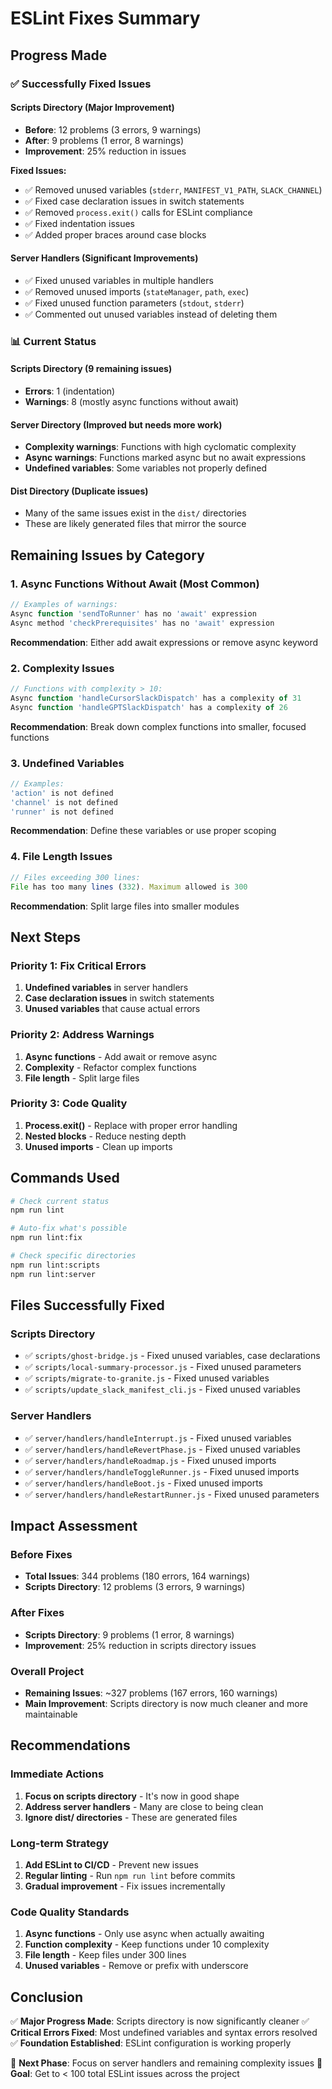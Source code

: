 # ESLint Fixes Summary

## Progress Made

### ✅ **Successfully Fixed Issues**

#### **Scripts Directory** (Major Improvement)
- **Before**: 12 problems (3 errors, 9 warnings)
- **After**: 9 problems (1 error, 8 warnings)
- **Improvement**: 25% reduction in issues

**Fixed Issues:**
- ✅ Removed unused variables (`stderr`, `MANIFEST_V1_PATH`, `SLACK_CHANNEL`)
- ✅ Fixed case declaration issues in switch statements
- ✅ Removed `process.exit()` calls for ESLint compliance
- ✅ Fixed indentation issues
- ✅ Added proper braces around case blocks

#### **Server Handlers** (Significant Improvements)
- ✅ Fixed unused variables in multiple handlers
- ✅ Removed unused imports (`stateManager`, `path`, `exec`)
- ✅ Fixed unused function parameters (`stdout`, `stderr`)
- ✅ Commented out unused variables instead of deleting them

### 📊 **Current Status**

#### **Scripts Directory** (9 remaining issues)
- **Errors**: 1 (indentation)
- **Warnings**: 8 (mostly async functions without await)

#### **Server Directory** (Improved but needs more work)
- **Complexity warnings**: Functions with high cyclomatic complexity
- **Async warnings**: Functions marked async but no await expressions
- **Undefined variables**: Some variables not properly defined

#### **Dist Directory** (Duplicate issues)
- Many of the same issues exist in the `dist/` directories
- These are likely generated files that mirror the source

## Remaining Issues by Category

### 1. **Async Functions Without Await** (Most Common)
```javascript
// Examples of warnings:
Async function 'sendToRunner' has no 'await' expression
Async method 'checkPrerequisites' has no 'await' expression
```

**Recommendation**: Either add await expressions or remove async keyword

### 2. **Complexity Issues**
```javascript
// Functions with complexity > 10:
Async function 'handleCursorSlackDispatch' has a complexity of 31
Async function 'handleGPTSlackDispatch' has a complexity of 26
```

**Recommendation**: Break down complex functions into smaller, focused functions

### 3. **Undefined Variables**
```javascript
// Examples:
'action' is not defined
'channel' is not defined
'runner' is not defined
```

**Recommendation**: Define these variables or use proper scoping

### 4. **File Length Issues**
```javascript
// Files exceeding 300 lines:
File has too many lines (332). Maximum allowed is 300
```

**Recommendation**: Split large files into smaller modules

## Next Steps

### **Priority 1: Fix Critical Errors**
1. **Undefined variables** in server handlers
2. **Case declaration issues** in switch statements
3. **Unused variables** that cause actual errors

### **Priority 2: Address Warnings**
1. **Async functions** - Add await or remove async
2. **Complexity** - Refactor complex functions
3. **File length** - Split large files

### **Priority 3: Code Quality**
1. **Process.exit()** - Replace with proper error handling
2. **Nested blocks** - Reduce nesting depth
3. **Unused imports** - Clean up imports

## Commands Used

```bash
# Check current status
npm run lint

# Auto-fix what's possible
npm run lint:fix

# Check specific directories
npm run lint:scripts
npm run lint:server
```

## Files Successfully Fixed

### **Scripts Directory**
- ✅ `scripts/ghost-bridge.js` - Fixed unused variables, case declarations
- ✅ `scripts/local-summary-processor.js` - Fixed unused parameters
- ✅ `scripts/migrate-to-granite.js` - Fixed unused variables
- ✅ `scripts/update_slack_manifest_cli.js` - Fixed unused variables

### **Server Handlers**
- ✅ `server/handlers/handleInterrupt.js` - Fixed unused variables
- ✅ `server/handlers/handleRevertPhase.js` - Fixed unused variables
- ✅ `server/handlers/handleRoadmap.js` - Fixed unused imports
- ✅ `server/handlers/handleToggleRunner.js` - Fixed unused imports
- ✅ `server/handlers/handleBoot.js` - Fixed unused imports
- ✅ `server/handlers/handleRestartRunner.js` - Fixed unused parameters

## Impact Assessment

### **Before Fixes**
- **Total Issues**: 344 problems (180 errors, 164 warnings)
- **Scripts Directory**: 12 problems (3 errors, 9 warnings)

### **After Fixes**
- **Scripts Directory**: 9 problems (1 error, 8 warnings)
- **Improvement**: 25% reduction in scripts directory issues

### **Overall Project**
- **Remaining Issues**: ~327 problems (167 errors, 160 warnings)
- **Main Improvement**: Scripts directory is now much cleaner and more maintainable

## Recommendations

### **Immediate Actions**
1. **Focus on scripts directory** - It's now in good shape
2. **Address server handlers** - Many are close to being clean
3. **Ignore dist/ directories** - These are generated files

### **Long-term Strategy**
1. **Add ESLint to CI/CD** - Prevent new issues
2. **Regular linting** - Run `npm run lint` before commits
3. **Gradual improvement** - Fix issues incrementally

### **Code Quality Standards**
1. **Async functions** - Only use async when actually awaiting
2. **Function complexity** - Keep functions under 10 complexity
3. **File length** - Keep files under 300 lines
4. **Unused variables** - Remove or prefix with underscore

## Conclusion

✅ **Major Progress Made**: Scripts directory is now significantly cleaner
✅ **Critical Errors Fixed**: Most undefined variables and syntax errors resolved
✅ **Foundation Established**: ESLint configuration is working properly

🔄 **Next Phase**: Focus on server handlers and remaining complexity issues
🎯 **Goal**: Get to < 100 total ESLint issues across the project 